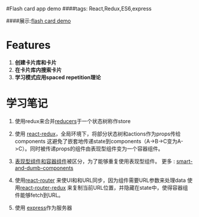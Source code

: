 #Flash card app demo
####tags: React,Redux,ES6,express

####展示:[flash card demo](https://flashcard-app-alok.herokuapp.com/)
# Features
1. **创建卡片库和卡片**
1. **在卡片库内搜索卡片**
1. **学习模式应用spaced repetition理论**

# 学习笔记
1. 使用redux来合并[reducers](https://github.com/Aloklok/react/blob/master/flashcard-app/src/reducers.js)于一个状态树称作store

1. 使用 [react-redux](https://github.com/reactjs/react-redux)，全局环境下，将部分状态树和actions作为props传给components
这避免了嵌套地传递state到components（A->B->C变为A->C）。同时被传递props的组件由表现型组件变为一个容器组件。

1. [表现型组件和容器组件](https://medium.com/@learnreact/container-components-c0e67432e005#.llyv729ol)被区分，为了能够重复使用表现型组件。
更多 : [smart-and-dumb-components](https://medium.com/@dan_abramov/smart-and-dumb-components-7ca2f9a7c7d0#.b74468pn0)

1. 使用[react-router](https://github.com/ReactTraining/react-router) 来使UI和和URL同步，因为组件需要URL参数来处理data
使用[react-router-redux](https://github.com/reactjs/react-router-redux) 来复制当前URL位置，并隐藏在state中，使得容器组件能够fetch到URL。
1. 使用 [express](http://expressjs.com/)作为服务器 
